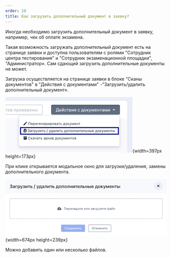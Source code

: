 ```yaml
---
order: 19
title: Как загрузить дополнительный документ в заявку?
---
```


Иногда необходимо загрузить дополнительный документ в заявку, например, чек об оплате экзамена. 

Такая возможность загружать дополнительный документ есть на странице заявки и доступна пользователям с ролями "Сотрудник центра тестирования" и "Сотрудник экзаменационной площадки", "Администратор». Сам сдающий загрузить дополнительные документы не может.

Загрузка осуществляется на странице заявки в блоке "Сканы документов" в "Действия с документами" -"Загрузить/удалить дополнительный документ». 

![](./kak-zagruzit-dopolnitelnyy-dokument-v-zayavku.png){width=397px height=173px}

При клике  открывается модальное окно для загрузки/удаления, замены дополнительного документа.

![](./kak-zagruzit-dopolnitelnyy-dokument-v-zayavku-2.png){width=674px height=239px}

Можно добавить один или несколько файлов.


